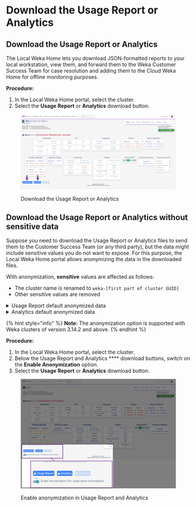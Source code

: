 # Download the Usage Report or Analytics

## Download the Usage Report or Analytics

The Local Weka Home lets you download JSON-formatted reports to your local workstation, view them, and forward them to the Weka Customer Success Team for case resolution and adding them to the Cloud Weka Home for offline monitoring purposes.

**Procedure:**

1. In the Local Weka Home portal, select the cluster.
2. Select the **Usage Report** or **Analytics** download button.

<figure><img src="../../.gitbook/assets/wmng_lwh_download_reports.png" alt=""><figcaption><p>Download the Usage Report or Analytics</p></figcaption></figure>

## Download the Usage Report or Analytics without sensitive data

Suppose you need to download the Usage Report or Analytics files to send them to the Customer Success Team (or any third party), but the data might include sensitive values you do not want to expose. For this purpose, the Local Weka Home portal allows anonymizing the data in the downloaded files.

With anonymization, **sensitive** values are affected as follows:

* The cluster name is renamed to `weka-[first part of cluster GUID]`
* Other sensitive values are removed

<details>

<summary>Usage Report default anonymized data</summary>

The following properties are affected by anonymization:

* name
* alerts
* status/name
* status/cloud

</details>

<details>

<summary>Analytics default anonymized data</summary>

The following properties are affected by anonymization:

* cluster/name
* For all hosts:
  * host/hosts/ips
  * host/hosts/host\_ip
  * host/hosts/hostname
  * host/hosts/instance\_region
  * host/hosts/aws\_instance\_region
* misc/kms/type
* misc/cloud/url
* nfs/interface\_groups/name
* nfs/interface\_groups/gateway
* nfs/interface\_groups/subnet\_mask
* s3/domain
* s3/filesystem
* smb/smb\_trusted\_domains

</details>

{% hint style="info" %}
**Note:** The anonymization option is supported with Weka clusters of version 3.14.2 and above.
{% endhint %}

**Procedure:**

1. In the Local Weka Home portal, select the cluster.
2. Below the Usage Report and Analytics **** download buttons, switch on the **Enable Anonymization** option.
3. Select the **Usage Report** or **Analytics** download button.

<figure><img src="../../.gitbook/assets/wmng_lwh_anonymization (1).png" alt=""><figcaption><p>Enable anonymization in Usage Report and Analytics</p></figcaption></figure>
